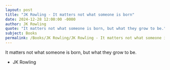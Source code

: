 ```yaml
---
layout: post
title: "JK Rowling - It matters not what someone is born"
date: 2024-12-28 12:00:00 -0000
author: JK Rowling
quote: "It matters not what someone is born, but what they grow to be."
subject: Books
permalink: /Books/JK Rowling/JK Rowling - It matters not what someone is born
---
```


It matters not what someone is born, but what they grow to be.

- JK Rowling
